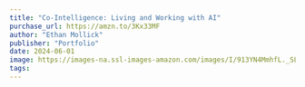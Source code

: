 ```yaml
---
title: "Co-Intelligence: Living and Working with AI"
purchase_url: https://amzn.to/3Kx33MF
author: "Ethan Mollick"
publisher: "Portfolio"
date: 2024-06-01
image: https://images-na.ssl-images-amazon.com/images/I/913YN4MmhfL._SL75_.jpg
tags:
---
```


